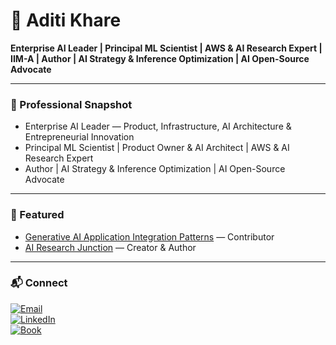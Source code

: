 # 🌟 Aditi Khare

**Enterprise AI Leader | Principal ML Scientist | AWS & AI Research Expert | IIM-A | Author | AI Strategy & Inference Optimization | AI Open-Source Advocate**

---

### 🔷 Professional Snapshot
- Enterprise AI Leader — Product, Infrastructure, AI Architecture & Entrepreneurial Innovation  
- Principal ML Scientist | Product Owner & AI Architect | AWS & AI Research Expert  
- Author | AI Strategy & Inference Optimization | AI Open-Source Advocate  

---

### 🔗 Featured
- [Generative AI Application Integration Patterns](https://www.amazon.com/dp/1835887600/ref=tsm_1_fb_lk) — Contributor  
- [AI Research Junction](https://www.linkedin.com/newsletters/7152631955203739649/) — Creator & Author  

---

### 📬 Connect
[![Email](https://img.shields.io/badge/Email-aditikhare007@gmail.com-red?style=for-the-badge&logo=gmail)](mailto:aditikhare007@gmail.com)  
[![LinkedIn](https://img.shields.io/badge/LinkedIn-Aditi%20Khare-blue?style=for-the-badge&logo=linkedin)](https://www.linkedin.com/in/aditikhare007)  
[![Book](https://img.shields.io/badge/Book-Generative%20AI-blueviolet?style=for-the-badge&logo=book)](https://www.amazon.com/dp/1835887600/ref=tsm_1_fb_lk)
